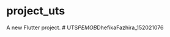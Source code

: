 # project_uts

A new Flutter project.
#   U T S _ P E M O B _ D h e f i k a F a z h i r a _ 1 5 2 0 2 1 0 7 6  
 